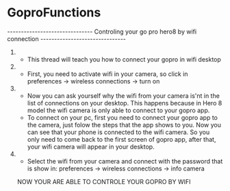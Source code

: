 # GoproFunctions
------------------------------- Controling your go pro hero8 by wifi connection -------------------------------

1. - This thread will teach you how to connect your gopro in wifi desktop
2. - First, you need to activate wifi in your camera, so click in preferences -> wireless connections -> turn on
3. - Now you can ask yourself why the wifi from your camera is'nt in the list of connections on your desktop. This happens because in Hero 8 model the wifi camera is only able to connect to your gopro app. 
   - To connect on your pc, first you need to connect your gopro app to the camera, just folow the steps that the app shows to you. Now you can see that your phone is connected to the wifi camera. So you only need to come back to the first screen of gopro app, after that, your wifi camera will appear in your desktop.
4. - Select the wifi from your camera and connect with the password that is show in: preferences -> wireless connections -> info camera

    NOW YOUR ARE ABLE TO CONTROLE YOUR GOPRO BY WIFI 